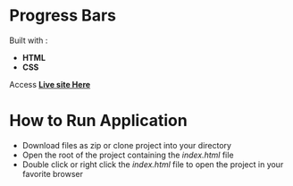 # Progress Bars
Built with :
- **HTML** 
- **CSS**

Access [**Live site Here**](https://dakudbilla.github.io/shortPointAssessment/)

# How to Run Application
- Download files as zip or clone project into your directory
- Open the root of the project containing the *index.html* file
- Double click or right click the *index.html* file to open the project in your favorite browser
